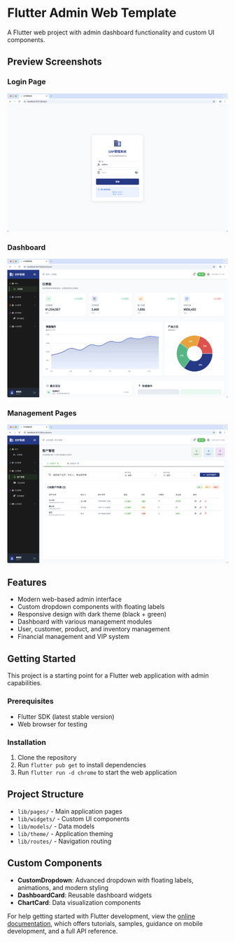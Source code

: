 # Flutter Admin Web Template

A Flutter web project with admin dashboard functionality and custom UI components.

## Preview Screenshots

### Login Page
![Login Page](previews/login.png)

### Dashboard
![Dashboard](previews/dashboard.png)

### Management Pages
![Management Pages](previews/page.png)

## Features

- Modern web-based admin interface
- Custom dropdown components with floating labels
- Responsive design with dark theme (black + green)
- Dashboard with various management modules
- User, customer, product, and inventory management
- Financial management and VIP system

## Getting Started

This project is a starting point for a Flutter web application with admin capabilities.

### Prerequisites

- Flutter SDK (latest stable version)
- Web browser for testing

### Installation

1. Clone the repository
2. Run `flutter pub get` to install dependencies
3. Run `flutter run -d chrome` to start the web application

## Project Structure

- `lib/pages/` - Main application pages
- `lib/widgets/` - Custom UI components
- `lib/models/` - Data models
- `lib/theme/` - Application theming
- `lib/routes/` - Navigation routing

## Custom Components

- **CustomDropdown**: Advanced dropdown with floating labels, animations, and modern styling
- **DashboardCard**: Reusable dashboard widgets
- **ChartCard**: Data visualization components

For help getting started with Flutter development, view the
[online documentation](https://docs.flutter.dev/), which offers tutorials,
samples, guidance on mobile development, and a full API reference.
